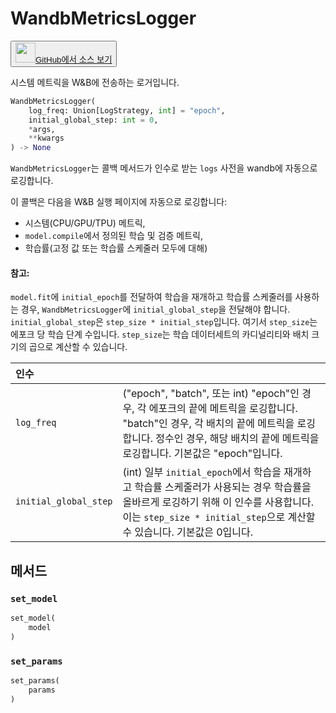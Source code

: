 
# WandbMetricsLogger

<p><button style={{display: 'flex', alignItems: 'center', backgroundColor: 'white', border: '1px solid #ddd', padding: '10px', borderRadius: '6px', cursor: 'pointer', boxShadow: '0 2px 3px rgba(0,0,0,0.1)', transition: 'all 0.3s'}}><a href='https://www.github.com/wandb/wandb/tree/fa4423647026d710e3780287b4bac2ee9494e92b/wandb/integration/keras/callbacks/metrics_logger.py#L23-L130' style={{fontSize: '1.2em', display: 'flex', alignItems: 'center'}}><img src='https://github.githubassets.com/images/modules/logos_page/GitHub-Mark.png' height='32px' width='32px' style={{marginRight: '10px'}}/>GitHub에서 소스 보기</a></button></p>


시스템 메트릭을 W&B에 전송하는 로거입니다.

```python
WandbMetricsLogger(
    log_freq: Union[LogStrategy, int] = "epoch",
    initial_global_step: int = 0,
    *args,
    **kwargs
) -> None
```

`WandbMetricsLogger`는 콜백 메서드가 인수로 받는 `logs` 사전을 wandb에 자동으로 로깅합니다.

이 콜백은 다음을 W&B 실행 페이지에 자동으로 로깅합니다:

* 시스템(CPU/GPU/TPU) 메트릭,
* `model.compile`에서 정의된 학습 및 검증 메트릭,
* 학습률(고정 값 또는 학습률 스케줄러 모두에 대해)

#### 참고:

`model.fit`에 `initial_epoch`를 전달하여 학습을 재개하고 학습률 스케줄러를 사용하는 경우,
`WandbMetricsLogger`에 `initial_global_step`을 전달해야 합니다. `initial_global_step`은 `step_size * initial_step`입니다. 여기서
`step_size`는 에포크 당 학습 단계 수입니다. `step_size`는 학습 데이터세트의 카디널리티와 배치 크기의 곱으로 계산할 수 있습니다.

| 인수 |  |
| :--- | :--- |
|  `log_freq` |  ("epoch", "batch", 또는 int) "epoch"인 경우, 각 에포크의 끝에 메트릭을 로깅합니다. "batch"인 경우, 각 배치의 끝에 메트릭을 로깅합니다. 정수인 경우, 해당 배치의 끝에 메트릭을 로깅합니다. 기본값은 "epoch"입니다. |
|  `initial_global_step` |  (int) 일부 `initial_epoch`에서 학습을 재개하고 학습률 스케줄러가 사용되는 경우 학습률을 올바르게 로깅하기 위해 이 인수를 사용합니다. 이는 `step_size * initial_step`으로 계산할 수 있습니다. 기본값은 0입니다. |

## 메서드

### `set_model`

```python
set_model(
    model
)
```

### `set_params`

```python
set_params(
    params
)
```